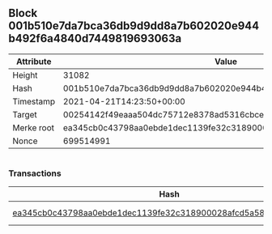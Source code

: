 ## Block 001b510e7da7bca36db9d9dd8a7b602020e944b492f6a4840d7449819693063a

Attribute | Value
--- | ---
Height | 31082
Hash | 001b510e7da7bca36db9d9dd8a7b602020e944b492f6a4840d7449819693063a
Timestamp | 2021-04-21T14:23:50+00:00
Target | 00254142f49eaaa504dc75712e8378ad5316cbcead634704b3734b6271167cc4
Merke root | ea345cb0c43798aa0ebde1dec1139fe32c318900028afcd5a58d051f85ef0dea
Nonce | 699514991

```

```

### Transactions

Hash | Amount
--- | ---
[ea345cb0c43798aa0ebde1dec1139fe32c318900028afcd5a58d051f85ef0dea](ea345cb0c43798aa0ebde1dec1139fe32c318900028afcd5a58d051f85ef0dea.md) | 10.00000000 SKEPTI 
